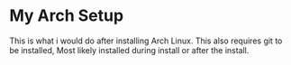 # My Arch Setup
This is what i would do after installing Arch Linux.
This also requires git to be installed, Most likely installed during install or after the install.

